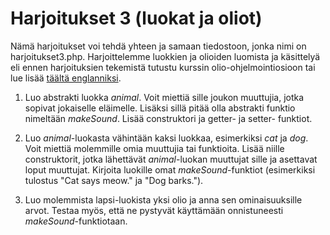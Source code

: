 # Harjoitukset 3 (luokat ja oliot)

Nämä harjoitukset voi tehdä yhteen ja samaan tiedostoon, jonka nimi on harjoitukset3.php. Harjoittelemme luokkien ja olioiden luomista ja käsittelyä eli ennen harjoituksien tekemistä tutustu kurssin olio-ohjelmointiosioon tai lue lisää [täältä englanniksi](https://www.phptutorial.net/php-oop/)<base target="_blank">.


1. Luo abstrakti luokka *animal*. Voit miettiä sille joukon muuttujia, jotka sopivat jokaiselle eläimelle. Lisäksi sillä pitää olla abstrakti funktio nimeltään *makeSound*. Lisää construktori ja getter- ja setter- funktiot.

2. Luo *animal*-luokasta vähintään kaksi luokkaa, esimerkiksi *cat* ja *dog*. Voit miettiä molemmille omia muuttujia tai funktioita. Lisää niille construktorit, jotka lähettävät *animal*-luokan muuttujat sille ja asettavat loput muuttujat. Kirjoita luokille omat *makeSound*-funktiot (esimerkiksi tulostus "Cat says meow." ja "Dog barks.").

3. Luo molemmista lapsi-luokista yksi olio ja anna sen ominaisuuksille arvot. Testaa myös, että ne pystyvät käyttämään onnistuneesti *makeSound*-funktiotaan.